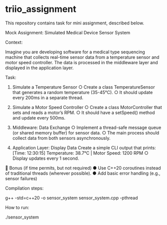# triio_assignment

This repository contains task for mini assignment, described below.

Mock Assignment: Simulated Medical Device Sensor System

Context:

Imagine you are developing software for a medical type sequencing machine that collects real-time sensor data from a temperature sensor and motor speed controller. The data is processed in the middleware layer and displayed in the application layer.

Task:
1. Simulate a Temperature Sensor
○ Create a class TemperatureSensor that generates a random temperature (35-45°C).
○ It should update every 200ms in a separate thread.

2. Simulate a Motor Speed Controller
○ Create a class MotorController that sets and reads a motor’s RPM.
○ It should have a setSpeed() method and update every 500ms.

3. Middleware: Data Exchange
○ Implement a thread-safe message queue (or shared memory buffer) for sensor data.
○ The main process should collect data from both sensors asynchronously.

4. Application Layer: Display Data
Create a simple CLI output that prints:
[Time: 12:30:15] Temperature: 38.7°C | Motor Speed: 1200 RPM
○ Display updates every 1 second.

🚀 Bonus (if time permits, but not required)
● Use C++20 coroutines instead of traditional threads (wherever possible).
● Add basic error handling (e.g., sensor failures)

Compilation steps:

g++ -std=c++20 -o sensor_system sensor_system.cpp -pthread

How to run:

./sensor_system
